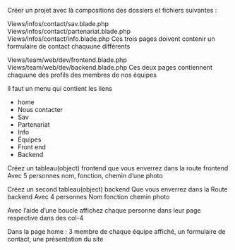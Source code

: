 Créer un projet avec là compositions des dossiers et fichiers suivantes :

Views/infos/contact/sav.blade.php
Views/infos/contact/partenariat.blade.php
Views/infos/contact/info.blade.php
Ces trois pages doivent contenir un formulaire de contact chaquune différents

Views/team/web/dev/frontend.blade.php
Views/team/web/dev/backend.blade.php
Ces deux pages contiennent chaquune des profils des membres de nos équipes

Il faut un menu qui contient les liens
- home
- Nous contacter
- Sav
- Partenariat
- Info
- Équipes
- Front end
- Backend

Créez un tableau(object) frontend que vous enverrez dans la route frontend
Avec 5 personnes
nom, fonction, chemin d’une photo

Créez un second tableau(object) backend
Que vous enverrez dans la
Route backend
Avec 4 personnes
Nom fonction chemin photo

Avec l’aide d’une boucle affichez chaque personne dans leur page respective dans des col-4

Dans la page home : 3 membre de chaque équipe affiché, un formulaire de contact, une présentation du site
